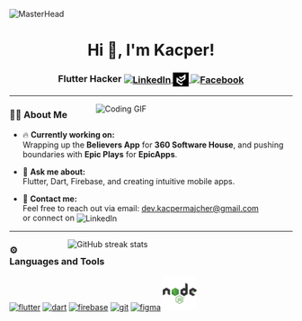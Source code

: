 ![MasterHead](https://github.com/KacperMajcher/kacpermajcher/assets/142928291/2f94f280-7d68-40a3-b58a-a31d7b9cda07)

<h1 align="center">Hi 👋, I'm Kacper!</h1>

<h3 align="center">
  Flutter Hacker 
  <a href="https://www.linkedin.com/in/kacpermajcher/" target="_blank">
    <img src="https://raw.githubusercontent.com/rahuldkjain/github-profile-readme-generator/master/src/images/icons/Social/linked-in-alt.svg" alt="LinkedIn" height="20" width="20" style="vertical-align: middle;" />
  <a href="https://www.epicplays.co/" target="_blank">
    <img src="https://raw.githubusercontent.com/DexVlog/db/main/epicplays_avatar.png" alt="Epic Plays Logo" height="25" style="vertical-align: middle;">

  <a href="https://360softwarehouse.com/" target="_blank">
    <img src="https://media.licdn.com/dms/image/v2/D4D0BAQFc96fjesLnmQ/company-logo_200_200/company-logo_200_200/0/1692382140357?e=1740009600&v=beta&t=U83SUMaaVkzhJr_Rewmrtv0DzO1HbOqc35qETHsRBbg" alt="Facebook" height="25" style="vertical-align: middle;">
  </a>
</h3>



---
<img align="right" src="https://i.giphy.com/13GIgrGdslD9oQ.webp" alt="Coding GIF" width="350"/>

### 👨‍💻 About Me

- 🔥 **Currently working on:**  
  Wrapping up the **Believers App** for **360 Software House**, and pushing boundaries with **Epic Plays** for **EpicApps**.
  
- 💬 **Ask me about:**  
  Flutter, Dart, Firebase, and creating intuitive mobile apps.

- 📧 **Contact me:**  
  Feel free to reach out via email: <a href="mailto:dev.kacpermajcher@gmail.com" style="text-decoration: none; font-weight: bold; color: #0366d6;">dev.kacpermajcher@gmail.com</a>  
  or connect on <a href="https://www.linkedin.com/in/kacpermajcher/" target="_blank" style="text-decoration: none;">
    <img src="https://raw.githubusercontent.com/rahuldkjain/github-profile-readme-generator/master/src/images/icons/Social/linked-in-alt.svg" alt="LinkedIn" height="16" width="16" style="vertical-align: middle; margin-right: 5px;" />

  </a>

---
<img align="right" src="https://github-readme-streak-stats.herokuapp.com/?user=KacperMajcher&theme=radical" alt="GitHub streak stats" width="400"/>

### ⚙️ Languages and Tools<p align="left" style="display: flex; gap: 10px; align-items: center; margin: 0;">

<p align="left">
  <a href="https://flutter.dev" target="_blank" rel="noreferrer"><img src="https://www.vectorlogo.zone/logos/flutterio/flutterio-icon.svg" alt="flutter" width="60" height="60"/></a>
  <a href="https://dart.dev" target="_blank" rel="noreferrer"><img src="https://www.vectorlogo.zone/logos/dartlang/dartlang-icon.svg" alt="dart" width="60" height="60"/></a>
  <a href="https://firebase.google.com/" target="_blank" rel="noreferrer"><img src="https://www.vectorlogo.zone/logos/firebase/firebase-icon.svg" alt="firebase" width="60" height="60"/></a>
  <a href="https://git-scm.com/" target="_blank" rel="noreferrer"><img src="https://www.vectorlogo.zone/logos/git-scm/git-scm-icon.svg" alt="git" width="60" height="60"/></a>
  <a href="https://www.figma.com/" target="_blank" rel="noreferrer"><img src="https://www.vectorlogo.zone/logos/figma/figma-icon.svg" alt="figma" width="60" height="60"/></a>
  <a href="https://nodejs.org" target="_blank" rel="noreferrer"><img src="https://raw.githubusercontent.com/devicons/devicon/master/icons/nodejs/nodejs-original-wordmark.svg" alt="nodejs" width="60" height="60"/></a>
</p>
</p>


